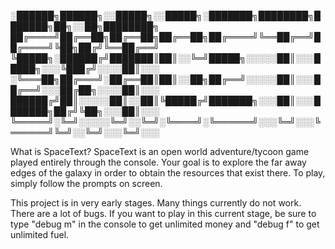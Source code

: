 ░██████╗██████╗░░█████╗░░█████╗░███████╗████████╗███████╗██╗░░██╗████████╗
██╔════╝██╔══██╗██╔══██╗██╔══██╗██╔════╝╚══██╔══╝██╔════╝╚██╗██╔╝╚══██╔══╝
╚█████╗░██████╔╝███████║██║░░╚═╝█████╗░░░░░██║░░░█████╗░░░╚███╔╝░░░░██║░░░
░╚═══██╗██╔═══╝░██╔══██║██║░░██╗██╔══╝░░░░░██║░░░██╔══╝░░░██╔██╗░░░░██║░░░
██████╔╝██║░░░░░██║░░██║╚█████╔╝███████╗░░░██║░░░███████╗██╔╝╚██╗░░░██║░░░
╚═════╝░╚═╝░░░░░╚═╝░░╚═╝░╚════╝░╚══════╝░░░╚═╝░░░╚══════╝╚═╝░░╚═╝░░░╚═╝░░░


What is SpaceText?
SpaceText is an open world adventure/tycoon game played entirely through the console. 
Your goal is to explore the far away edges of the galaxy in order to obtain the resources that exist there.
To play, simply follow the prompts on screen.

This project is in very early stages. Many things currently do not work. There are a lot of bugs.
If you want to play in this current stage, be sure to type "debug m" in the console to get unlimited money and "debug f" to get unlimited fuel.

